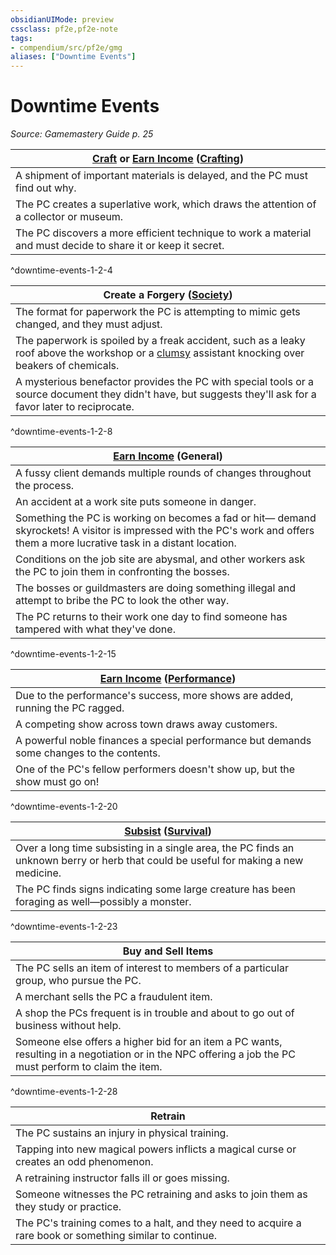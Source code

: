 ```yaml
---
obsidianUIMode: preview
cssclass: pf2e,pf2e-note
tags:
- compendium/src/pf2e/gmg
aliases: ["Downtime Events"]
---
```

# Downtime Events  
*Source: Gamemastery Guide p. 25*  

| [Craft](/rules/actions/craft.md) or [Earn Income](/rules/actions/earn-income.md) ([Crafting](/compendium/skills.md#Crafting)) |
|-------------------------------------------------------------------------------------------------------------------------------|
| A shipment of important materials is delayed, and the PC must find out why. |
| The PC creates a superlative work, which draws the attention of a collector or museum. |
| The PC discovers a more efficient technique to work a material and must decide to share it or keep it secret. |
^downtime-events-1-2-4

| Create a Forgery ([Society](/compendium/skills.md#Society)) |
|-------------------------------------------------------------|
| The format for paperwork the PC is attempting to mimic gets changed, and they must adjust. |
| The paperwork is spoiled by a freak accident, such as a leaky roof above the workshop or a [clumsy](/rules/conditions.md#Clumsy) assistant knocking over beakers of chemicals. |
| A mysterious benefactor provides the PC with special tools or a source document they didn't have, but suggests they'll ask for a favor later to reciprocate. |
^downtime-events-1-2-8

| [Earn Income](/rules/actions/earn-income.md) (General) |
|--------------------------------------------------------|
| A fussy client demands multiple rounds of changes throughout the process. |
| An accident at a work site puts someone in danger. |
| Something the PC is working on becomes a fad or hit— demand skyrockets! A visitor is impressed with the PC's work and offers them a more lucrative task in a distant location. |
| Conditions on the job site are abysmal, and other workers ask the PC to join them in confronting the bosses. |
| The bosses or guildmasters are doing something illegal and attempt to bribe the PC to look the other way. |
| The PC returns to their work one day to find someone has tampered with what they've done. |
^downtime-events-1-2-15

| [Earn Income](/rules/actions/earn-income.md) ([Performance](/compendium/skills.md#Performance)) |
|-------------------------------------------------------------------------------------------------|
| Due to the performance's success, more shows are added, running the PC ragged. |
| A competing show across town draws away customers. |
| A powerful noble finances a special performance but demands some changes to the contents. |
| One of the PC's fellow performers doesn't show up, but the show must go on! |
^downtime-events-1-2-20

| [Subsist](/rules/actions/subsist.md) ([Survival](/compendium/skills.md#Survival)) |
|-----------------------------------------------------------------------------------|
| Over a long time subsisting in a single area, the PC finds an unknown berry or herb that could be useful for making a new medicine. |
| The PC finds signs indicating some large creature has been foraging as well—possibly a monster. |
^downtime-events-1-2-23

| Buy and Sell Items |
|--------------------|
| The PC sells an item of interest to members of a particular group, who pursue the PC. |
| A merchant sells the PC a fraudulent item. |
| A shop the PCs frequent is in trouble and about to go out of business without help. |
| Someone else offers a higher bid for an item a PC wants, resulting in a negotiation or in the NPC offering a job the PC must perform to claim the item. |
^downtime-events-1-2-28

| Retrain |
|---------|
| The PC sustains an injury in physical training. |
| Tapping into new magical powers inflicts a magical curse or creates an odd phenomenon. |
| A retraining instructor falls ill or goes missing. |
| Someone witnesses the PC retraining and asks to join them as they study or practice. |
| The PC's training comes to a halt, and they need to acquire a rare book or something similar to continue. |